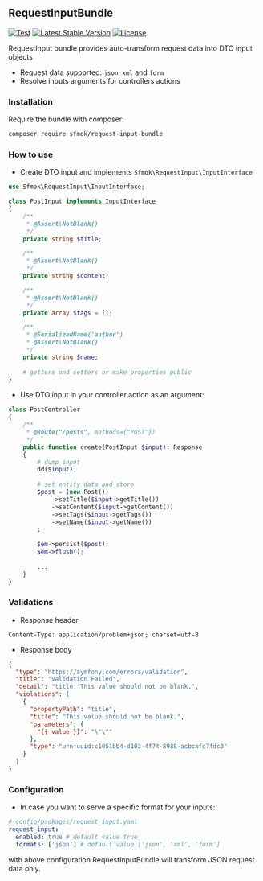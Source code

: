 ## RequestInputBundle
[![Test](https://github.com/sfmok/request-input/actions/workflows/php.yml/badge.svg)](https://github.com/sfmok/request-input/actions/workflows/php.yml)
[![Latest Stable Version](http://poser.pugx.org/sfmok/request-input-bundle/v/stable)](https://packagist.org/packages/sfmok/request-input-bundle)
[![License](http://poser.pugx.org/sfmok/request-input-bundle/license)](https://packagist.org/packages/sfmok/request-input-bundle)

RequestInput bundle provides auto-transform request data into DTO input objects
- Request data supported: `json`, `xml` and `form`
- Resolve inputs arguments for controllers actions

### Installation
Require the bundle with composer:
```bash
composer require sfmok/request-input-bundle
```

### How to use

- Create DTO input and implements `Sfmok\RequestInput\InputInterface`
```php
use Sfmok\RequestInput\InputInterface;

class PostInput implements InputInterface
{
    /**
     * @Assert\NotBlank()
     */
    private string $title;

    /**
     * @Assert\NotBlank()
     */
    private string $content;

    /**
     * @Assert\NotBlank()
     */
    private array $tags = [];

    /**
     * @SerializedName('author')
     * @Assert\NotBlank()
     */
    private string $name;
    
    # getters and setters or make properties public
}
```
- Use DTO input in your controller action as an argument:
```php
class PostController
{
    /**
     * @Route("/posts", methods={"POST"})
     */
    public function create(PostInput $input): Response
    {
        # dump input
        dd($input);
        
        # set entity data and store
        $post = (new Post())
            ->setTitle($input->getTitle())
            ->setContent($input->getContent())
            ->setTags($input->getTags())
            ->setName($input->getName())
        ;
            
        $em->persist($post);
        $em->flush();
        
        ...
    }
}
```

### Validations
- Response header
```
Content-Type: application/problem+json; charset=utf-8
```
- Response body
```json
{
  "type": "https://symfony.com/errors/validation",
  "title": "Validation Failed",
  "detail": "title: This value should not be blank.",
  "violations": [
    {
      "propertyPath": "title",
      "title": "This value should not be blank.",
      "parameters": {
        "{{ value }}": "\"\""
      },
      "type": "urn:uuid:c1051bb4-d103-4f74-8988-acbcafc7fdc3"
    }
  ]
}
```

### Configuration
* In case you want to serve a specific format for your inputs:
```yaml
# config/packages/request_input.yaml
request_input:
  enabled: true # default value true
  formats: ['json'] # default value ['json', 'xml', 'form']
```
with above configuration RequestInputBundle will transform JSON request data only.
